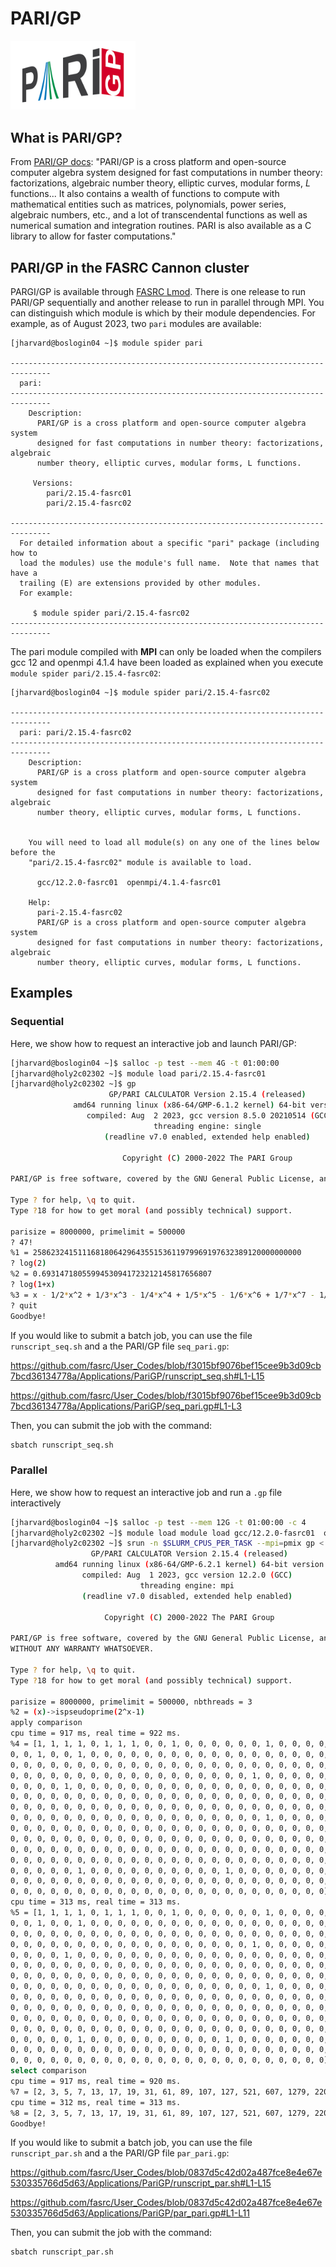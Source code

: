 # PARI/GP

<img src="Images/parigp.png" alt="pari-logo" width="200"/>

## What is PARI/GP?

From [PARI/GP docs](https://pari.math.u-bordeaux.fr/): "PARI/GP is a cross
platform and open-source computer algebra system designed for fast computations
in number theory: factorizations, algebraic number theory, elliptic curves,
modular forms, *L* functions... It also contains a wealth of functions to
compute with mathematical entities such as matrices, polynomials, power series,
algebraic numbers, etc., and a lot of transcendental functions as well as
numerical sumation and integration routines.  PARI is also available as a C
library to allow for faster computations."

## PARI/GP in the FASRC Cannon cluster

PARGI/GP is available through [FASRC
Lmod](https://docs.rc.fas.harvard.edu/kb/modules-intro/). There is one release
to run PARI/GP sequentially and another release to run in parallel through MPI.
You can distinguish which module is which by their module dependencies. For
example, as of August 2023, two `pari` modules are available:


```
[jharvard@boslogin04 ~]$ module spider pari

-------------------------------------------------------------------------------
  pari:
-------------------------------------------------------------------------------
    Description:
      PARI/GP is a cross platform and open-source computer algebra system
      designed for fast computations in number theory: factorizations, algebraic
      number theory, elliptic curves, modular forms, L functions.

     Versions:
        pari/2.15.4-fasrc01
        pari/2.15.4-fasrc02

-------------------------------------------------------------------------------
  For detailed information about a specific "pari" package (including how to
  load the modules) use the module's full name.  Note that names that have a
  trailing (E) are extensions provided by other modules.
  For example:

     $ module spider pari/2.15.4-fasrc02
-------------------------------------------------------------------------------
```

The pari module compiled with **MPI** can only be loaded when the compilers gcc
12 and openmpi 4.1.4 have been loaded as explained when you execute `module
spider pari/2.15.4-fasrc02`:

```
[jharvard@boslogin04 ~]$ module spider pari/2.15.4-fasrc02

-------------------------------------------------------------------------------
  pari: pari/2.15.4-fasrc02
-------------------------------------------------------------------------------
    Description:
      PARI/GP is a cross platform and open-source computer algebra system
      designed for fast computations in number theory: factorizations, algebraic
      number theory, elliptic curves, modular forms, L functions.


    You will need to load all module(s) on any one of the lines below before the
    "pari/2.15.4-fasrc02" module is available to load.

      gcc/12.2.0-fasrc01  openmpi/4.1.4-fasrc01

    Help:
      pari-2.15.4-fasrc02
      PARI/GP is a cross platform and open-source computer algebra system
      designed for fast computations in number theory: factorizations, algebraic
      number theory, elliptic curves, modular forms, L functions.
```

## Examples

### Sequential

Here, we show how to request an interactive job and launch PARI/GP:

```bash
[jharvard@boslogin04 ~]$ salloc -p test --mem 4G -t 01:00:00
[jharvard@holy2c02302 ~]$ module load pari/2.15.4-fasrc01
[jharvard@holy2c02302 ~]$ gp
                      GP/PARI CALCULATOR Version 2.15.4 (released)
              amd64 running linux (x86-64/GMP-6.1.2 kernel) 64-bit version
                 compiled: Aug  2 2023, gcc version 8.5.0 20210514 (GCC)
                                threading engine: single
                     (readline v7.0 enabled, extended help enabled)

                         Copyright (C) 2000-2022 The PARI Group

PARI/GP is free software, covered by the GNU General Public License, and comes WITHOUT ANY WARRANTY WHATSOEVER.

Type ? for help, \q to quit.
Type ?18 for how to get moral (and possibly technical) support.

parisize = 8000000, primelimit = 500000
? 47!
%1 = 258623241511168180642964355153611979969197632389120000000000
? log(2)
%2 = 0.69314718055994530941723212145817656807
? log(1+x)
%3 = x - 1/2*x^2 + 1/3*x^3 - 1/4*x^4 + 1/5*x^5 - 1/6*x^6 + 1/7*x^7 - 1/8*x^8 + 1/9*x^9 - 1/10*x^10 + 1/11*x^11 - 1/12*x^12 + 1/13*x^13 - 1/14*x^14 + 1/15*x^15 + O(x^16)
? quit
Goodbye!
```

If you would like to submit a batch job, you can use the file
`runscript_seq.sh` and a the PARI/GP file `seq_pari.gp`:

https://github.com/fasrc/User_Codes/blob/f3015bf9076bef15cee9b3d09cb7bcd36134778a/Applications/PariGP/runscript_seq.sh#L1-L15

https://github.com/fasrc/User_Codes/blob/f3015bf9076bef15cee9b3d09cb7bcd36134778a/Applications/PariGP/seq_pari.gp#L1-L3

Then, you can submit the job with the command:

```bash
sbatch runscript_seq.sh
```

### Parallel

Here, we show how to request an interactive job and run a `.gp` file interactively

```bash
[jharvard@boslogin04 ~]$ salloc -p test --mem 12G -t 01:00:00 -c 4
[jharvard@holy2c02302 ~]$ module load module load gcc/12.2.0-fasrc01  openmpi/4.1.4-fasrc01 pari/2.15.4-fasrc02
[jharvard@holy2c02302 ~]$ srun -n $SLURM_CPUS_PER_TASK --mpi=pmix gp < par_pari.gp
                  GP/PARI CALCULATOR Version 2.15.4 (released)
          amd64 running linux (x86-64/GMP-6.2.1 kernel) 64-bit version
                compiled: Aug  1 2023, gcc version 12.2.0 (GCC)
                             threading engine: mpi
                (readline v7.0 disabled, extended help enabled)

                     Copyright (C) 2000-2022 The PARI Group

PARI/GP is free software, covered by the GNU General Public License, and comes
WITHOUT ANY WARRANTY WHATSOEVER.

Type ? for help, \q to quit.
Type ?18 for how to get moral (and possibly technical) support.

parisize = 8000000, primelimit = 500000, nbthreads = 3
%2 = (x)->ispseudoprime(2^x-1)
apply comparison
cpu time = 917 ms, real time = 922 ms.
%4 = [1, 1, 1, 1, 0, 1, 1, 1, 0, 0, 1, 0, 0, 0, 0, 0, 0, 1, 0, 0, 0, 0, 0, 1, 0,
0, 0, 1, 0, 0, 1, 0, 0, 0, 0, 0, 0, 0, 0, 0, 0, 0, 0, 0, 0, 0, 0, 0, 0, 0, 0, 0,
0, 0, 0, 0, 0, 0, 0, 0, 0, 0, 0, 0, 0, 0, 0, 0, 0, 0, 0, 0, 0, 0, 0, 0, 0, 0, 0,
0, 0, 0, 0, 0, 0, 0, 0, 0, 0, 0, 0, 0, 0, 0, 0, 0, 0, 1, 0, 0, 0, 0, 0, 0, 0, 0,
0, 0, 0, 0, 1, 0, 0, 0, 0, 0, 0, 0, 0, 0, 0, 0, 0, 0, 0, 0, 0, 0, 0, 0, 0, 0, 0,
0, 0, 0, 0, 0, 0, 0, 0, 0, 0, 0, 0, 0, 0, 0, 0, 0, 0, 0, 0, 0, 0, 0, 0, 0, 0, 0,
0, 0, 0, 0, 0, 0, 0, 0, 0, 0, 0, 0, 0, 0, 0, 0, 0, 0, 0, 0, 0, 0, 0, 0, 0, 0, 0,
0, 0, 0, 0, 0, 0, 0, 0, 0, 0, 0, 0, 0, 0, 0, 0, 0, 0, 0, 1, 0, 0, 0, 0, 0, 0, 0,
0, 0, 0, 0, 0, 0, 0, 0, 0, 0, 0, 0, 0, 0, 0, 0, 0, 0, 0, 0, 0, 0, 0, 0, 0, 0, 0,
0, 0, 0, 0, 0, 0, 0, 0, 0, 0, 0, 0, 0, 0, 0, 0, 0, 0, 0, 0, 0, 0, 0, 0, 0, 0, 0,
0, 0, 0, 0, 0, 0, 0, 0, 0, 0, 0, 0, 0, 0, 0, 0, 0, 0, 0, 0, 0, 0, 0, 0, 0, 0, 0,
0, 0, 0, 0, 0, 0, 0, 0, 0, 0, 0, 0, 0, 0, 0, 0, 0, 0, 0, 0, 0, 0, 0, 0, 0, 0, 0,
0, 0, 0, 0, 0, 1, 0, 0, 0, 0, 0, 0, 0, 0, 0, 0, 1, 0, 0, 0, 0, 0, 0, 0, 0, 0, 0,
0, 0, 0, 0, 0, 0, 0, 0, 0, 0, 0, 0, 0, 0, 0, 0, 0, 0, 0, 0, 0, 0, 0, 0, 0, 0, 0,
0, 0, 0, 0, 0, 0, 0, 0, 0, 0, 0, 0, 0, 0, 0, 0, 0, 0, 0, 0, 0, 0, 0, 0]
cpu time = 313 ms, real time = 313 ms.
%5 = [1, 1, 1, 1, 0, 1, 1, 1, 0, 0, 1, 0, 0, 0, 0, 0, 0, 1, 0, 0, 0, 0, 0, 1, 0,
0, 0, 1, 0, 0, 1, 0, 0, 0, 0, 0, 0, 0, 0, 0, 0, 0, 0, 0, 0, 0, 0, 0, 0, 0, 0, 0,
0, 0, 0, 0, 0, 0, 0, 0, 0, 0, 0, 0, 0, 0, 0, 0, 0, 0, 0, 0, 0, 0, 0, 0, 0, 0, 0,
0, 0, 0, 0, 0, 0, 0, 0, 0, 0, 0, 0, 0, 0, 0, 0, 0, 0, 1, 0, 0, 0, 0, 0, 0, 0, 0,
0, 0, 0, 0, 1, 0, 0, 0, 0, 0, 0, 0, 0, 0, 0, 0, 0, 0, 0, 0, 0, 0, 0, 0, 0, 0, 0,
0, 0, 0, 0, 0, 0, 0, 0, 0, 0, 0, 0, 0, 0, 0, 0, 0, 0, 0, 0, 0, 0, 0, 0, 0, 0, 0,
0, 0, 0, 0, 0, 0, 0, 0, 0, 0, 0, 0, 0, 0, 0, 0, 0, 0, 0, 0, 0, 0, 0, 0, 0, 0, 0,
0, 0, 0, 0, 0, 0, 0, 0, 0, 0, 0, 0, 0, 0, 0, 0, 0, 0, 0, 1, 0, 0, 0, 0, 0, 0, 0,
0, 0, 0, 0, 0, 0, 0, 0, 0, 0, 0, 0, 0, 0, 0, 0, 0, 0, 0, 0, 0, 0, 0, 0, 0, 0, 0,
0, 0, 0, 0, 0, 0, 0, 0, 0, 0, 0, 0, 0, 0, 0, 0, 0, 0, 0, 0, 0, 0, 0, 0, 0, 0, 0,
0, 0, 0, 0, 0, 0, 0, 0, 0, 0, 0, 0, 0, 0, 0, 0, 0, 0, 0, 0, 0, 0, 0, 0, 0, 0, 0,
0, 0, 0, 0, 0, 0, 0, 0, 0, 0, 0, 0, 0, 0, 0, 0, 0, 0, 0, 0, 0, 0, 0, 0, 0, 0, 0,
0, 0, 0, 0, 0, 1, 0, 0, 0, 0, 0, 0, 0, 0, 0, 0, 1, 0, 0, 0, 0, 0, 0, 0, 0, 0, 0,
0, 0, 0, 0, 0, 0, 0, 0, 0, 0, 0, 0, 0, 0, 0, 0, 0, 0, 0, 0, 0, 0, 0, 0, 0, 0, 0,
0, 0, 0, 0, 0, 0, 0, 0, 0, 0, 0, 0, 0, 0, 0, 0, 0, 0, 0, 0, 0, 0, 0, 0]
select comparison
cpu time = 917 ms, real time = 920 ms.
%7 = [2, 3, 5, 7, 13, 17, 19, 31, 61, 89, 107, 127, 521, 607, 1279, 2203, 2281]
cpu time = 312 ms, real time = 313 ms.
%8 = [2, 3, 5, 7, 13, 17, 19, 31, 61, 89, 107, 127, 521, 607, 1279, 2203, 2281]
Goodbye!
```

If you would like to submit a batch job, you can use the file
`runscript_par.sh` and a the PARI/GP file `par_pari.gp`:

https://github.com/fasrc/User_Codes/blob/0837d5c42d02a487fce8e4e67e530335766d5d63/Applications/PariGP/runscript_par.sh#L1-L15

https://github.com/fasrc/User_Codes/blob/0837d5c42d02a487fce8e4e67e530335766d5d63/Applications/PariGP/par_pari.gp#L1-L11

Then, you can submit the job with the command:

```bash
sbatch runscript_par.sh
```


